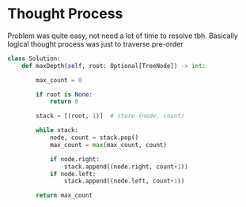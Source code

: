 # Thought Process
Problem was quite easy, not need a lot of time to resolve tbh. Basically logical thought process was just to traverse pre-order
```python
class Solution:
    def maxDepth(self, root: Optional[TreeNode]) -> int:

        max_count = 0

        if root is None:
            return 0

        stack = [(root, 1)]  # store (node, count)

        while stack:
            node, count = stack.pop()
            max_count = max(max_count, count)

            if node.right:
                stack.append((node.right, count+1))
            if node.left:
                stack.append((node.left, count+1))

        return max_count
```